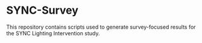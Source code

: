 # SYNC-Survey
This repository contains scripts used to generate survey-focused results for the SYNC Lighting Intervention study. 
